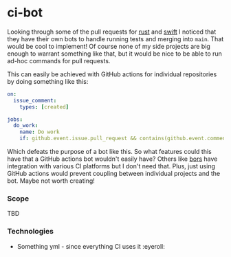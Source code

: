 # ci-bot

Looking through some of the pull requests for [rust](https://github.com/rust-lang/rust) and [swift](https://github.com/apple/swift) I noticed that they have their own bots to handle running tests and merging into `main`. That would be cool to implement! Of course none of my side projects are big enough to warrant something like that, but it would be nice to be able to run ad-hoc commands for pull requests.

This can easily be achieved with GitHub actions for individual repositories by doing something like this:

```yml
on:
  issue_comment:
    types: [created]

jobs:
  do_work:
    name: Do work
    if: github.event.issue.pull_request && contains(github.event.comment.body, '!Zhu Li, do the thing!')
```

Which defeats the purpose of a bot like this. So what features could this have that a GitHub actions bot wouldn't easily have? Others like [bors](https://github.com/bors-ng/bors-ng) have integration with various CI platforms but I don't need that. Plus, just using GitHub actions would prevent coupling between individual projects and the bot. Maybe not worth creating!

### Scope

TBD

### Technologies

* Something yml - since everything CI uses it :eyeroll:
